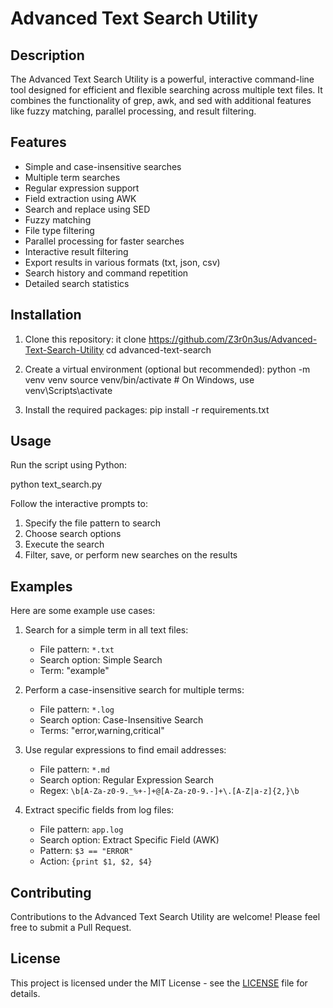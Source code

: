 # Advanced Text Search Utility

## Description

The Advanced Text Search Utility is a powerful, interactive command-line tool designed for efficient and flexible searching across multiple text files. It combines the functionality of grep, awk, and sed with additional features like fuzzy matching, parallel processing, and result filtering.

## Features

- Simple and case-insensitive searches
- Multiple term searches
- Regular expression support
- Field extraction using AWK
- Search and replace using SED
- Fuzzy matching
- File type filtering
- Parallel processing for faster searches
- Interactive result filtering
- Export results in various formats (txt, json, csv)
- Search history and command repetition
- Detailed search statistics

## Installation

1. Clone this repository:
it clone https://github.com/Z3r0n3us/Advanced-Text-Search-Utility
cd advanced-text-search



2. Create a virtual environment (optional but recommended):
python -m venv venv
source venv/bin/activate # On Windows, use venv\Scripts\activate



3. Install the required packages:
pip install -r requirements.txt



## Usage

Run the script using Python:

python text_search.py


Follow the interactive prompts to:
1. Specify the file pattern to search
2. Choose search options
3. Execute the search
4. Filter, save, or perform new searches on the results

## Examples

Here are some example use cases:

1. Search for a simple term in all text files:
   - File pattern: `*.txt`
   - Search option: Simple Search
   - Term: "example"

2. Perform a case-insensitive search for multiple terms:
   - File pattern: `*.log`
   - Search option: Case-Insensitive Search
   - Terms: "error,warning,critical"

3. Use regular expressions to find email addresses:
   - File pattern: `*.md`
   - Search option: Regular Expression Search
   - Regex: `\b[A-Za-z0-9._%+-]+@[A-Za-z0-9.-]+\.[A-Z|a-z]{2,}\b`

4. Extract specific fields from log files:
   - File pattern: `app.log`
   - Search option: Extract Specific Field (AWK)
   - Pattern: `$3 == "ERROR"`
   - Action: `{print $1, $2, $4}`

## Contributing

Contributions to the Advanced Text Search Utility are welcome! Please feel free to submit a Pull Request.

## License

This project is licensed under the MIT License - see the [LICENSE](https://github.com/Z3r0n3us/Advanced-Text-Search-Utility/blob/main/License) file for details.

